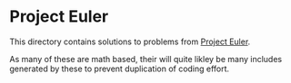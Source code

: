 # Project Euler

This directory contains solutions to problems from [Project Euler](https://projecteuler.net/archives).

As many of these are math based, their will quite likley be many includes generated by these to prevent duplication of coding effort.